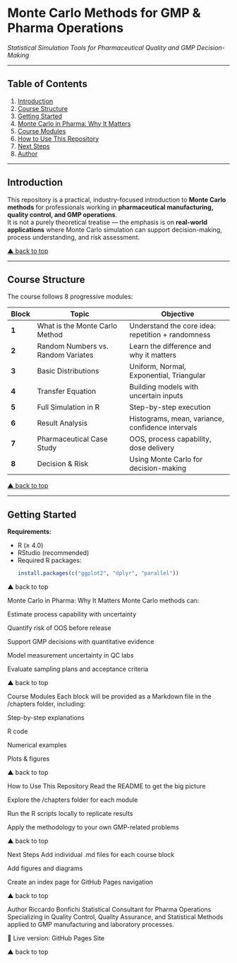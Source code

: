 # Monte Carlo Methods for GMP & Pharma Operations
_Statistical Simulation Tools for Pharmaceutical Quality and GMP Decision-Making_

---

## Table of Contents
1. [Introduction](#introduction)
2. [Course Structure](#course-structure)
3. [Getting Started](#getting-started)
4. [Monte Carlo in Pharma: Why It Matters](#monte-carlo-in-pharma-why-it-matters)
5. [Course Modules](#course-modules)
6. [How to Use This Repository](#how-to-use-this-repository)
7. [Next Steps](#next-steps)
8. [Author](#author)

---

## Introduction
This repository is a practical, industry-focused introduction to **Monte Carlo methods** for professionals working in **pharmaceutical manufacturing, quality control, and GMP operations**.  
It is not a purely theoretical treatise — the emphasis is on **real-world applications** where Monte Carlo simulation can support decision-making, process understanding, and risk assessment.

[▲ back to top](#table-of-contents)

---

## Course Structure
The course follows 8 progressive modules:

| Block | Topic | Objective |
|-------|-------|-----------|
| **1** | What is the Monte Carlo Method | Understand the core idea: repetition + randomness |
| **2** | Random Numbers vs. Random Variates | Learn the difference and why it matters |
| **3** | Basic Distributions | Uniform, Normal, Exponential, Triangular |
| **4** | Transfer Equation | Building models with uncertain inputs |
| **5** | Full Simulation in R | Step-by-step execution |
| **6** | Result Analysis | Histograms, mean, variance, confidence intervals |
| **7** | Pharmaceutical Case Study | OOS, process capability, dose delivery |
| **8** | Decision & Risk | Using Monte Carlo for decision-making |

[▲ back to top](#table-of-contents)

---

## Getting Started
**Requirements:**
- R (≥ 4.0)
- RStudio (recommended)
- Required R packages:
  ```r
  install.packages(c("ggplot2", "dplyr", "parallel"))
▲ back to top

Monte Carlo in Pharma: Why It Matters
Monte Carlo methods can:

Estimate process capability with uncertainty

Quantify risk of OOS before release

Support GMP decisions with quantitative evidence

Model measurement uncertainty in QC labs

Evaluate sampling plans and acceptance criteria

▲ back to top

Course Modules
Each block will be provided as a Markdown file in the /chapters folder, including:

Step-by-step explanations

R code

Numerical examples

Plots & figures

▲ back to top

How to Use This Repository
Read the README to get the big picture

Explore the /chapters folder for each module

Run the R scripts locally to replicate results

Apply the methodology to your own GMP-related problems

▲ back to top

Next Steps
Add individual .md files for each course block

Add figures and diagrams

Create an index page for GitHub Pages navigation

▲ back to top

Author
Riccardo Bonfichi
Statistical Consultant for Pharma Operations
Specializing in Quality Control, Quality Assurance, and Statistical Methods applied to GMP manufacturing and laboratory processes.

📌 Live version: GitHub Pages Site

▲ back to top
